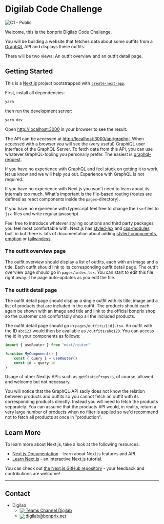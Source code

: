# Digilab Code Challenge

![C1 - Public](https://badgen.net/badge/C1/Public/green) 

Welcome, this is the bonprix Digilab Code Challenge.

You will be building a website that fetches data about some outfits
from a [GraphQL](https://graphql.org/) API and displays these outfits.

There will be two views: An outfit overview and an outfit detail page.


## Getting Started
This is a [Next.js](https://nextjs.org/) project bootstrapped with [`create-next-app`](https://github.com/vercel/next.js/tree/canary/packages/create-next-app).

First, install all dependencies:
```bash
yarn
```
then run the development server:
```bash
yarn dev
```

Open [http://localhost:3000](http://localhost:3000) in your browser to see the result.


The API can be accessed at [http://localhost:3000/api/graphql](http://localhost:3000/api/graphql).
When accessed with a browser you will see the (very useful) GraphiQL user interface of the GraphQL-Server.
To fetch data from this API, you can use whatever GraphQL-tooling you personally prefer. The easiest is
[graphql-request](https://github.com/prisma-labs/graphql-request).

If you have no experience with GraphQL and feel stuck on getting it to work, let us know and we will
help you out. Experience with GraphQL is not required.

If you have no experience with Next.js you won't need to learn about its internals too much.
What's important is the file-based routing (routes are defined as react components inside the `pages`-directory).

If you have no experience with typescript feel free to change the `tsx`-files to `jsx`-files and write regular javascript.

Feel free to introduce whatever styling solutions and third party packages you feel most comfortable with.
Next.js has [styled-jsx](https://github.com/vercel/styled-jsx) and [css-modules](https://github.com/css-modules/css-modules) built
in but there is lots of documentation about adding [styled-components](https://styled-components.com/), 
[emotion](https://emotion.sh/docs/introduction) or [tailwindcss](https://tailwindcss.com/).

### The outfit overview page
The outfit overview should display a list of outfits, each with an image and a title.
Each outfit should link to its corresponding outfit detail page.
The outfit overview page should go in `pages/index.tsx`. You can start to edit this file right away.
The page auto-updates as you edit the file.

### The outfit detail page
The outfit detail page should display a single outfit with its title, image and a list of
products that are included in the outfit. The products should each again be shown with an image and title
and link to the official bonprix shop so the customer can comfortably shop all the included products.

The outfit detail page should go in `pages/outfits/[id].tsx`. An outfit with the ID `abc123` would then be available as `/outfits/abc123`.
You can access the id in your components as follows:
```jsx
import { useRouter } from "next/router"

function MyComponent() {
    const { query } = useRouter()
    const id = query.id
}
```

Usage of other Next.js APIs such as `getStaticProps` is, of course, allowed and welcome but
not necessary.

You will notice that the GraphQL-API sadly does not know the relation between products and outfits so
you cannot fetch an outfit with its corresponding products directly. Instead you will need to
fetch the products separately. You can assume that the products API would, in reality, return
a very large number of products when no filter is applied so we'd recommend not to fetch all products at once in "production".

## Learn More

To learn more about Next.js, take a look at the following resources:

- [Next.js Documentation](https://nextjs.org/docs) - learn about Next.js features and API.
- [Learn Next.js](https://nextjs.org/learn) - an interactive Next.js tutorial.

You can check out [the Next.js GitHub repository](https://github.com/vercel/next.js/) - your feedback and contributions are welcome!

---
## Contact
* Digilab
  * <a href="https://teams.microsoft.com/l/team/19%3ab3a585d7f7254a54bb4bcc03db5a378e%40thread.skype/conversations?groupId=efcccd96-4e15-48d4-98f7-99e5786ab08d&tenantId=8794e153-c3bd-4479-8bea-61aeaf167d5a">
      <img align="center" src="https://img.icons8.com/fluency/24/microsoft-teams-2019.png"> Teams Channel Digilab
    </a>
  * <a href="mailto:digilab@bonprix.net">
      <img align="center" src="https://img.icons8.com/fluency/24/mail.png"> digilab@bonprix.net
    </a> 
